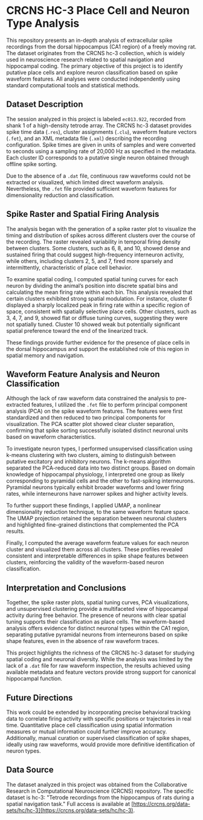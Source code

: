 # CRCNS HC-3 Place Cell and Neuron Type Analysis

This repository presents an in-depth analysis of extracellular spike recordings from the dorsal hippocampus (CA1 region) of a freely moving rat. The dataset originates from the CRCNS hc-3 collection, which is widely used in neuroscience research related to spatial navigation and hippocampal coding. The primary objective of this project is to identify putative place cells and explore neuron classification based on spike waveform features. All analyses were conducted independently using standard computational tools and statistical methods.

## Dataset Description

The session analyzed in this project is labeled `ec013.922`, recorded from shank 1 of a high-density tetrode array. The CRCNS hc-3 dataset provides spike time data (`.res`), cluster assignments (`.clu`), waveform feature vectors (`.fet`), and an XML metadata file (`.xml`) describing the recording configuration. Spike times are given in units of samples and were converted to seconds using a sampling rate of 20,000 Hz as specified in the metadata. Each cluster ID corresponds to a putative single neuron obtained through offline spike sorting.

Due to the absence of a `.dat` file, continuous raw waveforms could not be extracted or visualized, which limited direct waveform analysis. Nevertheless, the `.fet` file provided sufficient waveform features for dimensionality reduction and classification.

## Spike Raster and Spatial Firing Analysis

The analysis began with the generation of a spike raster plot to visualize the timing and distribution of spikes across different clusters over the course of the recording. The raster revealed variability in temporal firing density between clusters. Some clusters, such as 6, 8, and 10, showed dense and sustained firing that could suggest high-frequency interneuron activity, while others, including clusters 2, 5, and 7, fired more sparsely and intermittently, characteristic of place cell behavior.

To examine spatial coding, I computed spatial tuning curves for each neuron by dividing the animal’s position into discrete spatial bins and calculating the mean firing rate within each bin. This analysis revealed that certain clusters exhibited strong spatial modulation. For instance, cluster 6 displayed a sharply localized peak in firing rate within a specific region of space, consistent with spatially selective place cells. Other clusters, such as 3, 4, 7, and 9, showed flat or diffuse tuning curves, suggesting they were not spatially tuned. Cluster 10 showed weak but potentially significant spatial preference toward the end of the linearized track.

These findings provide further evidence for the presence of place cells in the dorsal hippocampus and support the established role of this region in spatial memory and navigation.

## Waveform Feature Analysis and Neuron Classification

Although the lack of raw waveform data constrained the analysis to pre-extracted features, I utilized the `.fet` file to perform principal component analysis (PCA) on the spike waveform features. The features were first standardized and then reduced to two principal components for visualization. The PCA scatter plot showed clear cluster separation, confirming that spike sorting successfully isolated distinct neuronal units based on waveform characteristics.

To investigate neuron types, I performed unsupervised classification using k-means clustering with two clusters, aiming to distinguish between putative excitatory and inhibitory neurons. The k-means algorithm separated the PCA-reduced data into two distinct groups. Based on domain knowledge of hippocampal physiology, I interpreted one group as likely corresponding to pyramidal cells and the other to fast-spiking interneurons. Pyramidal neurons typically exhibit broader waveforms and lower firing rates, while interneurons have narrower spikes and higher activity levels.

To further support these findings, I applied UMAP, a nonlinear dimensionality reduction technique, to the same waveform feature space. The UMAP projection retained the separation between neuronal clusters and highlighted fine-grained distinctions that complemented the PCA results.

Finally, I computed the average waveform feature values for each neuron cluster and visualized them across all clusters. These profiles revealed consistent and interpretable differences in spike shape features between clusters, reinforcing the validity of the waveform-based neuron classification.

## Interpretation and Conclusions

Together, the spike raster plots, spatial tuning curves, PCA visualizations, and unsupervised clustering provide a multifaceted view of hippocampal activity during free behavior. The presence of neurons with clear spatial tuning supports their classification as place cells. The waveform-based analysis offers evidence for distinct neuronal types within the CA1 region, separating putative pyramidal neurons from interneurons based on spike shape features, even in the absence of raw waveform traces.

This project highlights the richness of the CRCNS hc-3 dataset for studying spatial coding and neuronal diversity. While the analysis was limited by the lack of a `.dat` file for raw waveform inspection, the results achieved using available metadata and feature vectors provide strong support for canonical hippocampal function.

## Future Directions

This work could be extended by incorporating precise behavioral tracking data to correlate firing activity with specific positions or trajectories in real time. Quantitative place cell classification using spatial information measures or mutual information could further improve accuracy. Additionally, manual curation or supervised classification of spike shapes, ideally using raw waveforms, would provide more definitive identification of neuron types.

## Data Source

The dataset analyzed in this project was obtained from the Collaborative Research in Computational Neuroscience (CRCNS) repository. The specific dataset is hc-3: "Tetrode recordings from the hippocampus of rats during a spatial navigation task." Full access is available at [https://crcns.org/data-sets/hc/hc-3](https://crcns.org/data-sets/hc/hc-3).

